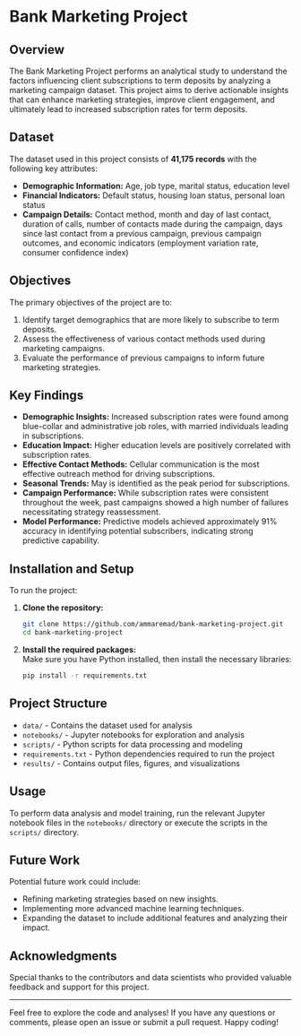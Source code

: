 # Bank Marketing Project

## Overview

The Bank Marketing Project performs an analytical study to understand the factors influencing client subscriptions to term deposits by analyzing a marketing campaign dataset. This project aims to derive actionable insights that can enhance marketing strategies, improve client engagement, and ultimately lead to increased subscription rates for term deposits.

## Dataset

The dataset used in this project consists of **41,175 records** with the following key attributes:

- **Demographic Information:** Age, job type, marital status, education level
- **Financial Indicators:** Default status, housing loan status, personal loan status
- **Campaign Details:** Contact method, month and day of last contact, duration of calls, number of contacts made during the campaign, days since last contact from a previous campaign, previous campaign outcomes, and economic indicators (employment variation rate, consumer confidence index)

## Objectives

The primary objectives of the project are to:

1. Identify target demographics that are more likely to subscribe to term deposits.
2. Assess the effectiveness of various contact methods used during marketing campaigns.
3. Evaluate the performance of previous campaigns to inform future marketing strategies.

## Key Findings

- **Demographic Insights:** Increased subscription rates were found among blue-collar and administrative job roles, with married individuals leading in subscriptions.
- **Education Impact:** Higher education levels are positively correlated with subscription rates.
- **Effective Contact Methods:** Cellular communication is the most effective outreach method for driving subscriptions.
- **Seasonal Trends:** May is identified as the peak period for subscriptions.
- **Campaign Performance:** While subscription rates were consistent throughout the week, past campaigns showed a high number of failures necessitating strategy reassessment.
- **Model Performance:** Predictive models achieved approximately 91% accuracy in identifying potential subscribers, indicating strong predictive capability.

## Installation and Setup

To run the project:

1. **Clone the repository:**
   ```bash
   git clone https://github.com/ammaremad/bank-marketing-project.git
   cd bank-marketing-project
   ```

2. **Install the required packages:**  
   Make sure you have Python installed, then install the necessary libraries:
   ```bash
   pip install -r requirements.txt
   ```

## Project Structure

- `data/` - Contains the dataset used for analysis
- `notebooks/` - Jupyter notebooks for exploration and analysis
- `scripts/` - Python scripts for data processing and modeling
- `requirements.txt` - Python dependencies required to run the project
- `results/` - Contains output files, figures, and visualizations

## Usage

To perform data analysis and model training, run the relevant Jupyter notebook files in the `notebooks/` directory or execute the scripts in the `scripts/` directory.

## Future Work

Potential future work could include:

- Refining marketing strategies based on new insights.
- Implementing more advanced machine learning techniques.
- Expanding the dataset to include additional features and analyzing their impact.


## Acknowledgments

Special thanks to the contributors and data scientists who provided valuable feedback and support for this project. 

---

Feel free to explore the code and analyses! If you have any questions or comments, please open an issue or submit a pull request. Happy coding! 
